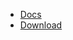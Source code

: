 - [Docs](https://github.com/PrismaUI-SKSE/PrismaUI-Wiki/wiki)
- [Download](https://github.com/PrismaUI-SKSE/PrismaUI-Wiki/releases)
